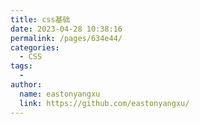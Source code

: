 ```yaml
---
title: css基础
date: 2023-04-28 10:38:16
permalink: /pages/634e44/
categories:
  - CSS
tags:
  - 
author: 
  name: eastonyangxu
  link: https://github.com/eastonyangxu/
---
```

